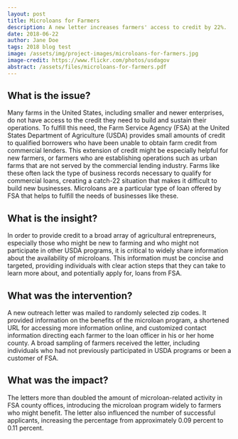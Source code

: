 ```yaml
---
layout: post
title: Microloans for Farmers
description: A new letter increases farmers' access to credit by 22%.
date: 2018-06-22
author: Jane Doe
tags: 2018 blog test
image: /assets/img/project-images/microloans-for-farmers.jpg
image-credit: https://www.flickr.com/photos/usdagov
abstract: /assets/files/microloans-for-farmers.pdf
---
```

## What is the issue?

Many farms in the United States, including smaller and newer enterprises, do not have access to the credit they need to build and sustain their operations. To fulfill this need, the Farm Service Agency (FSA) at the United States Department of Agriculture (USDA) provides small amounts of credit to qualified borrowers who have been unable to obtain farm credit from commercial lenders. This extension of credit might be especially helpful for new farmers, or farmers who are establishing operations such as urban farms that are not served by the commercial lending industry. Farms like these often lack the type of business records necessary to qualify for commercial loans, creating a catch-22 situation that makes it difficult to build new businesses. Microloans are a particular type of loan offered by FSA that helps to fulfill the needs of businesses like these.

## What is the insight?

In order to provide credit to a broad array of agricultural entrepreneurs, especially those who might be new to farming and who might not participate in other USDA programs, it is critical to widely share information about the availability of microloans.  This information must be concise and targeted, providing individuals with clear action steps that they can take to learn more about, and potentially apply for, loans from FSA.

## What was the intervention?

A new outreach letter was mailed to randomly selected zip codes. It provided information on the benefits of the microloan program, a shortened URL for accessing more information online, and customized contact information directing each farmer to the loan officer in his or her home county.  A broad sampling of farmers received the letter, including individuals who had not previously participated in USDA programs or been a customer of FSA.

## What was the impact?
The letters more than doubled the amount of microloan-related activity in FSA county offices, introducing the microloan program widely to farmers who might benefit.  The letter also influenced the number of successful applicants, increasing the percentage from approximately 0.09 percent to 0.11 percent.
